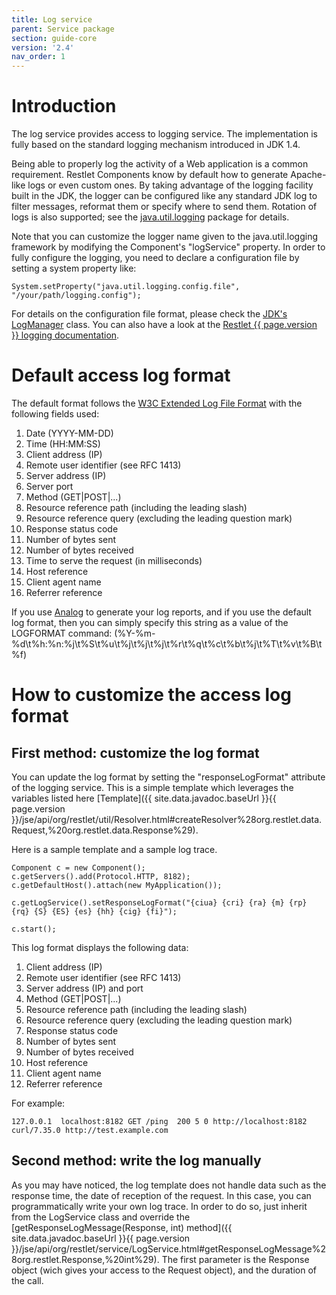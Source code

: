 ```yaml
---
title: Log service
parent: Service package
section: guide-core
version: '2.4'
nav_order: 1
---
```

# Introduction

The log service provides access to logging service. The implementation
is fully based on the standard logging mechanism introduced in JDK 1.4.

Being able to properly log the activity of a Web application is a common
requirement. Restlet Components know by default how to generate
Apache-like logs or even custom ones. By taking advantage of the logging
facility built in the JDK, the logger can be configured like any
standard JDK log to filter messages, reformat them or specify where to
send them. Rotation of logs is also supported; see the
[java.util.logging](http://docs.oracle.com/javase/7/docs/api/java/util/logging/package-summary.html)
package for details.

Note that you can customize the logger name given to the
java.util.logging framework by modifying the Component's "logService"
property. In order to fully configure the logging, you need to declare a
configuration file by setting a system property like:

<pre class="language-java"><code class="language-java">System.setProperty("java.util.logging.config.file", "/your/path/logging.config"); 
</code></pre>

For details on the configuration file format, please check the [JDK's
LogManager](http://docs.oracle.com/javase/7/docs/api/index.html?java/util/logging/LogManager.html)
class. You can also have a look at the [Restlet {{ page.version }} logging
documentation](../../editions/jse/logging).

# Default access log format

The default format follows the [W3C Extended Log File
Format](http://www.w3.org/TR/WD-logfile.html)
with the following fields used:

1.  Date (YYYY-MM-DD)
2.  Time (HH:MM:SS)
3.  Client address (IP)
4.  Remote user identifier (see RFC 1413)
5.  Server address (IP)
6.  Server port
7.  Method (GET|POST|...)
8.  Resource reference path (including the leading slash)
9.  Resource reference query (excluding the leading question mark)
10. Response status code
11. Number of bytes sent
12. Number of bytes received
13. Time to serve the request (in milliseconds)
14. Host reference
15. Client agent name
16. Referrer reference

If you use
[Analog](http://www.analog.cx/)
to generate your log reports, and if you use the default log format,
then you can simply specify this string as a value of the LOGFORMAT
command:
(%Y-%m-%d\\t%h:%n:%j\\t%S\\t%u\\t%j\\t%j\\t%j\\t%r\\t%q\\t%c\\t%b\\t%j\\t%T\\t%v\\t%B\\t%f)

# How to customize the access log format

## First method: customize the log format

You can update the log format by setting the "responseLogFormat" attribute of the logging service.
This is a simple template which leverages the variables listed here
[Template]({{ site.data.javadoc.baseUrl }}{{ page.version }}/jse/api/org/restlet/util/Resolver.html#createResolver%28org.restlet.data.Request,%20org.restlet.data.Response%29).

Here is a sample template and a sample log trace.

<pre class="language-java"><code class="language-java">Component c = new Component();
c.getServers().add(Protocol.HTTP, 8182);
c.getDefaultHost().attach(new MyApplication());

c.getLogService().setResponseLogFormat("{ciua} {cri} {ra} {m} {rp} {rq} {S} {ES} {es} {hh} {cig} {fi}");

c.start();
</code></pre>

This log format displays the following data:

1.  Client address (IP)
2.  Remote user identifier (see RFC 1413)
3.  Server address (IP) and port
4.  Method (GET|POST|...)
5.  Resource reference path (including the leading slash)
6.  Resource reference query (excluding the leading question mark)
7.  Response status code
8.  Number of bytes sent
9.  Number of bytes received
10. Host reference
11. Client agent name
12. Referrer reference

For example:

<pre class="language-bash"><code class="language-bash">127.0.0.1  localhost:8182 GET /ping  200 5 0 http://localhost:8182 curl/7.35.0 http://test.example.com
</code></pre>

## Second method: write the log manually

As you may have noticed, the log template does not handle data such as the response time, the date of reception of the request.
In this case, you can programmatically write your own log trace.
In order to do so, just inherit from the LogService class and override the [getResponseLogMessage(Response, int) method]({{ site.data.javadoc.baseUrl }}{{ page.version }}/jse/api/org/restlet/service/LogService.html#getResponseLogMessage%28org.restlet.Response,%20int%29).
The first parameter is the Response object (wich gives your access to the Request object), and the duration of the call.
